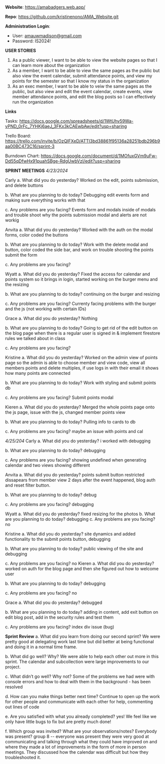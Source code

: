 **Website**: https://amabadgers.web.app/


**Repo**: https://github.com/kristinenono/AMA_Website.git

**Administration Login**:
- User: amauwmadison@gmail.com
- Password: IS2024!


**USER STORIES**
1. As a public viewer, I want to be able to view the website pages so that I can learn more about the organization
2. As a member, I want to be able to view the same pages as the public but also view the event calendar, submit attendance points, and view my points for the semester so that I know my status in the organization
3. As an exec member, I want to be able to veiw the same pages as the public, but also view and edit the event calendar, create events, view member attendance points, and edit the blog posts so I can effectively run the organization

**Links**

Tasks: https://docs.google.com/spreadsheets/d/1WtUhv59Wa-vPND_0rFc_7YHKj6aeJ_3FKx3kCAEwbAw/edit?usp=sharing


Trello Board: https://trello.com/invite/b/OzQIFXeD/ATTI3bd38861f95136a28251bdb296b9aa00BC473C16/sprint-3


Burndown Chart: https://docs.google.com/document/d/1MOfuxGVm9uFw-Dd55qDfwHx91puahSBge-RdgUwbVzI/edit?usp=sharing


**SPRINT MEETINGS**
*4/23/2024*

Carly
a. What did you do yesterday?
Worked on the edit, points submission, and delete buttons

b. What are you planning to do today?
Debugging edit events form and making sure everything works with that

c. Any problems are you facing?
Events form and modals inside of modals and trouble shoot why the points submission modal and alerts are not workig

Anvita
a. What did you do yesterday?
Worked with the auth on the modal forms, color coded the buttons

b. What are you planning to do today?
Work with the delete modal and button, color coded the side bar, and work on trouble shooting the points submit the form

c. Any problems are you facing?


Wyatt
a. What did you do yesterday?
Fixed the access for calendar and points system so it brings in login, started working on the burger menu and the resizing 

b. What are you planning to do today?
continuing on the burger and resizing

c. Any problems are you facing?
Currenty facing problems with the burger and the js (not working with certain IDs)

Grace
a. What did you do yesterday?
Nothing

b. What are you planning to do today?
Going to get rid of the edit button on the blog page when there is a regular user is signed in & implement firestore rules we talked about in class

c. Any problems are you facing?

Kristine
a. What did you do yesterday?
Worked on the admin view of points page so the admin is able to choose member and view code, view all members points and delete multiples, if use logs in with their email it shows how many points are connected

b. What are you planning to do today?
Work with styling and submit points db

c. Any problems are you facing?
Submit points modal

Kieren
a. What did you do yesterday?
Merged the whole points page onto the js page, issue with the js, changed member points view

b. What are you planning to do today?
Pulling info to cards to db 

c. Any problems are you facing?
maybe an issue with points and cal


*4/25/204*
Carly 
a. What did you do yesterday?
i worked with debugging 

b. What are you planning to do today?
debugging

c. Any problems are you facing?
showing undefined when generating calendar and two views showing different

Anvita 
a. What did you do yesterday?
points submit button restricted dissapears from member view 2 days after the event happened, blog auth and reset filter button.

b. What are you planning to do today?
debug

c. Any problems are you facing?
debugging 


Wyatt
a. What did you do yesterday?
fixed resizing for the photos
b. What are you planning to do today?
debugging
c. Any problems are you facing?
no

Kristine
a. What did you do yesterday?
site dynamics and added functionality to the submit points button, debugging 

b. What are you planning to do today?
public viewing of the site and debugging

c. Any problems are you facing?
no
Kieren
a. What did you do yesterday?
worked on auth for the blog page and then she figured out how to welcome user

b. What are you planning to do today?
debugging

c. Any problems are you facing?
no

Grace
a. What did you do yesterday?
debugged

b. What are you planning to do today?
adding in content, add exit button on edit blog post, add in the security rules and test them

c. Any problems are you facing?
index div issue (bug)


**Sprint Review**
a. What did you learn from doing our second sprint?
We were pretty good at delegating work last time but did better at being functional and doing it in a normal time frame. 

b. What did go well? Why?
We were able to help each other out more in this sprint. The calendar and subcollection were large improvements to our project. 

c. What didn’t go well? Why not?
Some of the problems we had were with console errors and how to deal with them in the background - has been resolved

d. How can you make things better next time?
Continue to open up the work for other people and communicate with each other for help, commenting out lines of code 

e. Are you satisfied with what you already completed?
yes! We feel like we only have little bugs to fix but are pretty much done!

f. Which group was invited? What are your observations/notes? Everybody was present?
group 8 -- everyone was present 
they were very good at communicating and talking through what they could have improved on and where they made a lot of improvements in the form of more in person meetings. They discussed how the calendar was difficult but how they troubleshooted it. 

